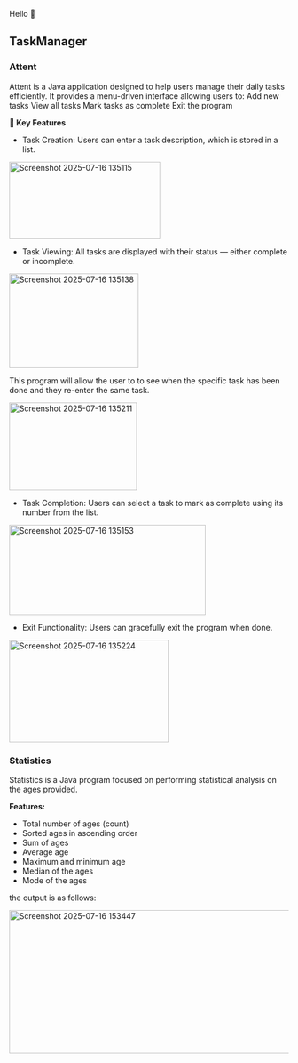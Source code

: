 Hello 👋 

## TaskManager

### Attent
Attent is a Java application designed to help users manage their daily tasks efficiently. It provides a menu-driven interface allowing users to:
Add new tasks
View all tasks
Mark tasks as complete
Exit the program

**🔧 Key Features**
- Task Creation: Users can enter a task description, which is stored in a list.


<img width="272" height="139" alt="Screenshot 2025-07-16 135115" src="https://github.com/user-attachments/assets/c0ccc5c6-2062-4cee-a23c-3c24ff794339" />


- Task Viewing: All tasks are displayed with their status — either complete or incomplete.


<img width="233" height="170" alt="Screenshot 2025-07-16 135138" src="https://github.com/user-attachments/assets/241a5e6b-1cff-49da-b12d-e7d5f25c8e2d" />


This program will allow the user to to see when the specific task has been done and they re-enter the same task.


<img width="230" height="158" alt="Screenshot 2025-07-16 135211" src="https://github.com/user-attachments/assets/4d54e30b-6507-4ff6-b3ea-8e8b4cd7fd5c" />



- Task Completion: Users can select a task to mark as complete using its number from the list.


<img width="354" height="162" alt="Screenshot 2025-07-16 135153" src="https://github.com/user-attachments/assets/881deea5-bada-446b-9410-f0a41442e76d" />


- Exit Functionality: Users can gracefully exit the program when done.


<img width="287" height="184" alt="Screenshot 2025-07-16 135224" src="https://github.com/user-attachments/assets/71233e6c-0913-42cc-abc5-e3a7233517cb" />



### Statistics
Statistics is a Java program focused on performing statistical analysis on the ages provided.

**Features:**
- Total number of ages (count)
- Sorted ages in ascending order
- Sum of ages
- Average age
- Maximum and minimum age
- Median of the ages
- Mode of the ages

the output is as follows:

<img width="575" height="258" alt="Screenshot 2025-07-16 153447" src="https://github.com/user-attachments/assets/ea5fa4c0-3e0b-42df-9020-ce0f4ba77abe" />



